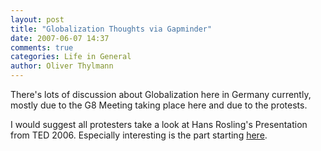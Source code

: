 ```yaml
---
layout: post
title: "Globalization Thoughts via Gapminder"
date: 2007-06-07 14:37
comments: true
categories: Life in General
author: Oliver Thylmann
---
```







There's lots of discussion about Globalization here in Germany currently, mostly due to the G8 Meeting taking place here and due to the protests.

I would suggest all protesters take a look at Hans Rosling's Presentation from TED 2006. Especially interesting is the part starting [here](http://video.google.com/videoplay?docid=2670820702819322251#6m15s).


